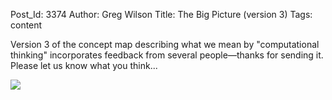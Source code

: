 Post_Id: 3374
Author: Greg Wilson
Title: The Big Picture (version 3)
Tags: content

<p>Version 3 of the concept map describing what we mean by "computational thinking" incorporates feedback from several people&mdash;thanks for sending it. Please let us know what you think...</p>
<p><img src="|filename|/files/2010/06/concept-map-21-150x150.png" /></p>
